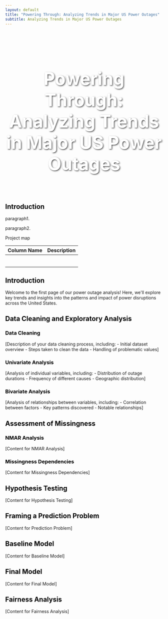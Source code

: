 ```yaml
---
layout: default
title: "Powering Through: Analyzing Trends in Major US Power Outages"
subtitle: Analyzing Trends in Major US Power Outages
---
```


<style>
  /* Custom CSS for the Banner Image */
  .custom-banner {
    background-image: url("../assets/images/header_image.jpeg"); /* Path to your image */
    background-size: cover;
    background-position: center;
    height: 400px;
    text-align: center;
    color: white;
    padding-top: 120px; /* Adjust padding to position the title in the center */
    margin-bottom: 0;
    position: relative;
  }

  .custom-banner h1 {
    font-size: 4em;
    text-shadow: 2px 2px 4px rgba(0, 0, 0, 0.7);
    font-weight: bold;
    margin: 0;
  }

  /* Make all headers under the banner black */
  .content-section h1, .content-section h2, .content-section h3, .content-section h4, .content-section h5, .content-section h6 {
    color: black !important; /* Force all headers to be black */
  }
</style>

<div class="custom-banner">
  <h1>Powering Through: Analyzing Trends in Major US Power Outages</h1>
</div>

<div class="content-section">
  <h2 id="home" style="font-weight: bold;">Introduction</h2>
  <p> paragraph1.</p>
  <p> paragraph2.</p>
  <p> Project map</p>
  <table>
    <thead>
      <tr>
      <th>Column Name</th>
      <th> Description</th>
      </tr>
    </thead>
    <tbody>
      <td>
        <code
      </td>
    </tbody>
  </table>

<div class="content-section">
  <h2 id="home" style="font-weight: bold;">Introduction</h2>
  <p>Welcome to the first page of our power outage analysis! Here, we'll explore key trends and insights into the patterns and impact of power disruptions across the United States.</p>

  <h2 id="data_cleaning">Data Cleaning and Exploratory Analysis</h2>

  <h3 style="font-weight: bold;">Data Cleaning</h3>
  <p>[Description of your data cleaning process, including:
    - Initial dataset overview
    - Steps taken to clean the data
    - Handling of problematic values]</p>

  <h3>Univariate Analysis</h3>
  <p>[Analysis of individual variables, including:
    - Distribution of outage durations
    - Frequency of different causes
    - Geographic distribution]</p>

  <h3>Bivariate Analysis</h3>
  <p>[Analysis of relationships between variables, including:
    - Correlation between factors
    - Key patterns discovered
    - Notable relationships]</p>

  <h2 id="missingness" style="font-weight: bold;">Assessment of Missingness</h2>

  <h3>NMAR Analysis</h3>
  <p>[Content for NMAR Analysis]</p>

  <h3>Missingness Dependencies</h3>
  <p>[Content for Missingness Dependencies]</p>

  <h2 id="hypothesis" style="font-weight: bold;">Hypothesis Testing</h2>
  <p>[Content for Hypothesis Testing]</p>

  <h2 style="font-weight: bold;">Framing a Prediction Problem</h2>
  <p>[Content for Prediction Problem]</p>

  <h2 style="font-weight: bold;">Baseline Model</h2>
  <p>[Content for Baseline Model]</p>

  <h2 id="predictive" style="font-weight: bold;">Final Model</h2>
  <p>[Content for Final Model]</p>

  <h2 style="font-weight: bold;">Fairness Analysis</h2>
  <p>[Content for Fairness Analysis]</p>
</div>
